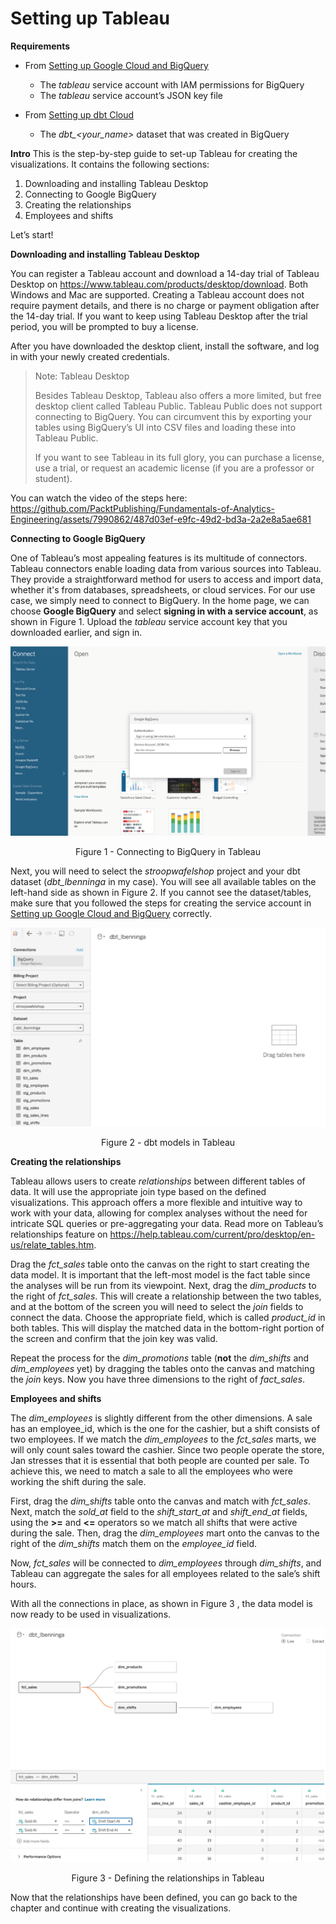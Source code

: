 # Setting up Tableau

**Requirements**
- From [Setting up Google Cloud and BigQuery](setting_up_gcp_and_bigquery.md)
    - The *tableau* service account with IAM permissions for BigQuery
    - The *tableau* service account’s JSON key file

- From [Setting up dbt Cloud](setting_up_dbt_cloud.md)
    - The *dbt_<your_name>* dataset that was created in BigQuery

**Intro**
This is the step-by-step guide to set-up Tableau for creating the visualizations. It contains the
following sections:

1. Downloading and installing Tableau Desktop
2. Connecting to Google BigQuery
3. Creating the relationships
4. Employees and shifts

Let’s start!

**Downloading and installing Tableau Desktop**

You can register a Tableau account and download a 14-day trial of Tableau Desktop on
https://www.tableau.com/products/desktop/download. Both Windows and Mac are
supported. Creating a Tableau account does not require payment details, and there is no
charge or payment obligation after the 14-day trial. If you want to keep using Tableau
Desktop after the trial period, you will be prompted to buy a license.

After you have downloaded the desktop client, install the software, and log in with your
newly created credentials.

>Note: Tableau Desktop
>
>Besides Tableau Desktop, Tableau also offers a more limited, but free desktop client called
Tableau Public. Tableau Public does not support connecting to BigQuery. You can
circumvent this by exporting your tables using BigQuery’s UI into CSV files and loading these
into Tableau Public.
>
>If you want to see Tableau in its full glory, you can purchase a license, use a trial, or request
an academic license (if you are a professor or student).

You can watch the video of the steps here:
https://github.com/PacktPublishing/Fundamentals-of-Analytics-Engineering/assets/7990862/487d03ef-e9fc-49d2-bd3a-2a2e8a5ae681


**Connecting to Google BigQuery**

One of Tableau’s most appealing features is its multitude of connectors. Tableau connectors
enable loading data from various sources into Tableau. They provide a straightforward
method for users to access and import data, whether it's from databases, spreadsheets, or
cloud services. For our use case, we simply need to connect to BigQuery. In the home page,
we can choose **Google BigQuery** and select **signing in with a service account**, as
shown in Figure 1. Upload the *tableau* service account key that you downloaded earlier,
and sign in.

![Figure 1 - Connecting to BigQuery in Tableau](images/tableau/tableau_figure_1.png)
<p align="center">Figure 1 - Connecting to BigQuery in Tableau</p>


Next, you will need to select the *stroopwafelshop* project and your dbt dataset
(*dbt_lbenninga* in my case). You will see all available tables on the left-hand side as shown
in Figure 2. If you cannot see the dataset/tables, make sure that you followed the steps for creating the service account in [Setting up Google Cloud and BigQuery](setting_up_gcp_and_bigquery.md) correctly.

![Figure 2 - dbt models in Tableau](images/tableau/tableau_figure_2.png)
<p align="center">Figure 2 - dbt models in Tableau</p>

**Creating the relationships**

Tableau allows users to create *relationships* between different tables of data. It will use the
appropriate join type based on the defined visualizations. This approach offers a more
flexible and intuitive way to work with your data, allowing for complex analyses without the
need for intricate SQL queries or pre-aggregating your data. Read more on Tableau’s
relationships feature on https://help.tableau.com/current/pro/desktop/en-us/relate_tables.htm.

Drag the *fct_sales* table onto the canvas on the right to start creating the data model. It
is important that the left-most model is the fact table since the analyses will be run from its
viewpoint. Next, drag the *dim_products* to the right of *fct_sales*. This will create a
relationship between the two tables, and at the bottom of the screen you will need to
select the *join* fields to connect the data. Choose the appropriate field, which is called
*product_id* in both tables. This will display the matched data in the bottom-right portion
of the screen and confirm that the join key was valid.

Repeat the process for the *dim_promotions* table (**not** the *dim_shifts* and
*dim_employees* yet) by dragging the tables onto the canvas and matching the *join* keys.
Now you have three dimensions to the right of *fact_sales*.


**Employees and shifts**

The *dim_employees* is slightly different from the other dimensions. A sale has an
employee_id, which is the one for the cashier, but a shift consists of two employees. If
we match the *dim_employees* to the *fct_sales* marts, we will only count sales
toward the cashier. Since two people operate the store, Jan stresses that it is essential that
both people are counted per sale. To achieve this, we need to match a sale to all the
employees who were working the shift during the sale.

First, drag the *dim_shifts* table onto the canvas and match with *fct_sales*. Next,
match the *sold_at* field to the *shift_start_at* and *shift_end_at* fields, using
the **>=** and **<=** operators so we match all shifts that were active during the sale. Then, drag
the *dim_employees* mart onto the canvas to the right of the *dim_shifts* match them
on the *employee_id* field.

Now, *fct_sales* will be connected to *dim_employees* through *dim_shifts*, and
Tableau can aggregate the sales for all employees related to the sale’s shift hours.

With all the connections in place, as shown in Figure 3 , the data model is now ready to be
used in visualizations.

![Figure 3 - Defining the relationships in Tableau](images/tableau/tableau_figure_3.png)
<p align="center">Figure 3 - Defining the relationships in Tableau</p>

Now that the relationships have been defined, you can go back to the chapter and continue with creating the visualizations.


